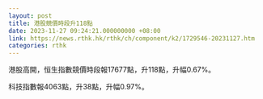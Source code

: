 ```yaml
---
layout: post
title: 港股競價時段升118點
date: 2023-11-27 09:24:21.000000000 +08:00
link: https://news.rthk.hk/rthk/ch/component/k2/1729546-20231127.htm
categories: rthk
---
```


港股高開，恒生指數競價時段報17677點，升118點，升幅0.67%。

科技指數報4063點，升38點，升幅0.97%。
